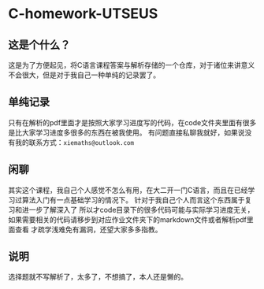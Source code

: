 # C-homework-UTSEUS
## 这是个什么？
  这是为了方便起见，将C语言课程答案与解析存储的一个仓库，对于诸位来讲意义不会很大，但是对于我自己一种单纯的记录罢了。

## 单纯记录
  只有在解析的pdf里面才是按照大家学习进度写的代码，在code文件夹里面有很多是比大家学习进度多很多的东西在被我使用。
  有问题直接私聊我就好，如果说没有我的联系方式：`xiemaths@outlook.com`

## 闲聊
  其实这个课程，我自己个人感觉不怎么有用，在大二开一门C语言，而且在已经学习过算法入门有一点基础学习的情况下。
  针对于我自己个人而言这个东西属于复习和进一步了解深入了
  所以才code目录下的很多代码可能与实际学习进度无关，如果需要相关的代码请移步到对应作业文件夹下的markdown文件或者解析pdf里面查看
  才疏学浅难免有漏洞，还望大家多多指教。
  
## 说明
  选择题就不写解析了，太多了，不想搞了，本人还是懒的。